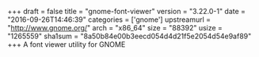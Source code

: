 +++
draft = false
title = "gnome-font-viewer"
version = "3.22.0-1"
date = "2016-09-26T14:46:39"
categories = ['gnome']
upstreamurl = "http://www.gnome.org/"
arch = "x86_64"
size = "88392"
usize = "1265559"
sha1sum = "8a50b84e00b3eecd054d4d21f5e2054d54e9af89"
+++
A font viewer utility for GNOME